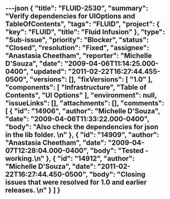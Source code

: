 ---json
{
  "title": "FLUID-2530",
  "summary": "Verify dependencies for UIOptions and TableOfContents",
  "tags": "FLUID",
  "project": {
    "key": "FLUID",
    "title": "Fluid Infusion"
  },
  "type": "Sub-issue",
  "priority": "Blocker",
  "status": "Closed",
  "resolution": "Fixed",
  "assignee": "Anastasia Cheetham",
  "reporter": "Michelle D'Souza",
  "date": "2009-04-06T11:14:25.000-0400",
  "updated": "2011-02-22T16:27:44.455-0500",
  "versions": [],
  "fixVersions": [
    "1.0"
  ],
  "components": [
    "Infrastructure",
    "Table of Contents",
    "UI Options"
  ],
  "environment": null,
  "issueLinks": [],
  "attachments": [],
  "comments": [
    {
      "id": "14906",
      "author": "Michelle D'Souza",
      "date": "2009-04-06T11:33:22.000-0400",
      "body": "Also check the dependencies for json in the lib folder.&#x20;\n"
    },
    {
      "id": "14909",
      "author": "Anastasia Cheetham",
      "date": "2009-04-07T12:28:04.000-0400",
      "body": "Tested - working.\n"
    },
    {
      "id": "14912",
      "author": "Michelle D'Souza",
      "date": "2011-02-22T16:27:44.450-0500",
      "body": "Closing issues that were resolved for 1.0 and earlier releases.&#x20;\n"
    }
  ]
}
---

        
